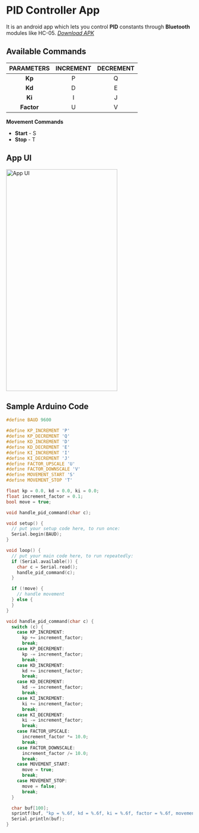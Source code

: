 # PID Controller App

It is an android app which lets you control **PID** constants through
**Bluetooth** modules like HC-05. [_Download APK_](https://tinyurl.com/PID-Controller)

## Available Commands

| **PARAMETERS** | **INCREMENT** | **DECREMENT** |
|:--------------:|:-------------:|:-------------:|
|     **Kp**     |       P       |       Q       |
|     **Kd**     |       D       |       E       |
|     **Ki**     |       I       |       J       |
|   **Factor**   |       U       |       V       |

**Movement Commands**

- **Start** - S
- **Stop** - T

## App UI

<img alt="App UI" src="https://i.postimg.cc/QCcsR8rd/APP-UI.png" width="300" height="600"/>

## Sample Arduino Code

```c++
#define BAUD 9600

#define KP_INCREMENT 'P'
#define KP_DECREMENT 'Q'
#define KD_INCREMENT 'D'
#define KD_DECREMENT 'E'
#define KI_INCREMENT 'I'
#define KI_DECREMENT 'J'
#define FACTOR_UPSCALE 'U'
#define FACTOR_DOWNSCALE 'V'
#define MOVEMENT_START 'S'
#define MOVEMENT_STOP 'T'

float kp = 0.0, kd = 0.0, ki = 0.0;
float increment_factor = 0.1;
bool move = true;

void handle_pid_command(char c);

void setup() {
  // put your setup code here, to run once:
  Serial.begin(BAUD);
}

void loop() {
  // put your main code here, to run repeatedly:
  if (Serial.available()) {
    char c = Serial.read();
    handle_pid_command(c);
  }

  if (!move) {
    // handle movement
  } else {
  }
}

void handle_pid_command(char c) {
  switch (c) {
    case KP_INCREMENT:
      kp += increment_factor;
      break;
    case KP_DECREMENT:
      kp -= increment_factor;
      break;
    case KD_INCREMENT:
      kd += increment_factor;
      break;
    case KD_DECREMENT:
      kd -= increment_factor;
      break;
    case KI_INCREMENT:
      ki += increment_factor;
      break;
    case KI_DECREMENT:
      ki -= increment_factor;
      break;
    case FACTOR_UPSCALE:
      increment_factor *= 10.0;
      break;
    case FACTOR_DOWNSCALE:
      increment_factor /= 10.0;
      break;
    case MOVEMENT_START:
      move = true;
      break;
    case MOVEMENT_STOP:
      move = false;
      break;
  }

  char buf[100];
  sprintf(buf, "kp = %.6f, kd = %.6f, ki = %.6f, factor = %.6f, movement = %d", kp, kd, ki, increment_factor, move);
  Serial.println(buf);
}
```
